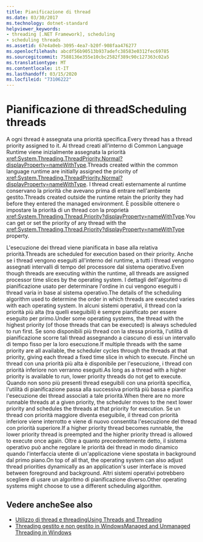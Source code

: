 ```yaml
---
title: Pianificazione di thread
ms.date: 03/30/2017
ms.technology: dotnet-standard
helpviewer_keywords:
- threading [.NET Framework], scheduling
- scheduling threads
ms.assetid: 67e4a0eb-3095-4ea7-b20f-908faa476277
ms.openlocfilehash: abcdf56b90513b937adefc38583e0312fec69785
ms.sourcegitcommit: 7588136e355e10cbc2582f389c90c127363c02a5
ms.translationtype: MT
ms.contentlocale: it-IT
ms.lasthandoff: 03/15/2020
ms.locfileid: "73106222"
---
```

# <a name="scheduling-threads"></a><span data-ttu-id="e11cd-102">Pianificazione di thread</span><span class="sxs-lookup"><span data-stu-id="e11cd-102">Scheduling threads</span></span>

<span data-ttu-id="e11cd-103">A ogni thread è assegnata una priorità specifica.</span><span class="sxs-lookup"><span data-stu-id="e11cd-103">Every thread has a thread priority assigned to it.</span></span> <span data-ttu-id="e11cd-104">Ai thread creati all'interno di Common Language Runtime viene inizialmente assegnata la priorità <xref:System.Threading.ThreadPriority.Normal?displayProperty=nameWithType>.</span><span class="sxs-lookup"><span data-stu-id="e11cd-104">Threads created within the common language runtime are initially assigned the priority of <xref:System.Threading.ThreadPriority.Normal?displayProperty=nameWithType>.</span></span> <span data-ttu-id="e11cd-105">I thread creati esternamente al runtime conservano la priorità che avevano prima di entrare nell'ambiente gestito.</span><span class="sxs-lookup"><span data-stu-id="e11cd-105">Threads created outside the runtime retain the priority they had before they entered the managed environment.</span></span> <span data-ttu-id="e11cd-106">È possibile ottenere o impostare la priorità di un thread con la proprietà <xref:System.Threading.Thread.Priority?displayProperty=nameWithType>.</span><span class="sxs-lookup"><span data-stu-id="e11cd-106">You can get or set the priority of any thread with the <xref:System.Threading.Thread.Priority?displayProperty=nameWithType> property.</span></span>  
  
 <span data-ttu-id="e11cd-107">L'esecuzione dei thread viene pianificata in base alla relativa priorità.</span><span class="sxs-lookup"><span data-stu-id="e11cd-107">Threads are scheduled for execution based on their priority.</span></span> <span data-ttu-id="e11cd-108">Anche se i thread vengono eseguiti all'interno del runtime, a tutti i thread vengono assegnati intervalli di tempo del processore dal sistema operativo.</span><span class="sxs-lookup"><span data-stu-id="e11cd-108">Even though threads are executing within the runtime, all threads are assigned processor time slices by the operating system.</span></span> <span data-ttu-id="e11cd-109">I dettagli dell'algoritmo di pianificazione usato per determinare l'ordine in cui vengono eseguiti i thread varia in base al sistema operativo.</span><span class="sxs-lookup"><span data-stu-id="e11cd-109">The details of the scheduling algorithm used to determine the order in which threads are executed varies with each operating system.</span></span> <span data-ttu-id="e11cd-110">In alcuni sistemi operativi, il thread con la priorità più alta (tra quelli eseguibili) è sempre pianificato per essere eseguito per primo.</span><span class="sxs-lookup"><span data-stu-id="e11cd-110">Under some operating systems, the thread with the highest priority (of those threads that can be executed) is always scheduled to run first.</span></span> <span data-ttu-id="e11cd-111">Se sono disponibili più thread con la stessa priorità, l'utilità di pianificazione scorre tali thread assegnando a ciascuno di essi un intervallo di tempo fisso per la loro esecuzione.</span><span class="sxs-lookup"><span data-stu-id="e11cd-111">If multiple threads with the same priority are all available, the scheduler cycles through the threads at that priority, giving each thread a fixed time slice in which to execute.</span></span> <span data-ttu-id="e11cd-112">Finché un thread con una priorità più alta è disponibile per l'esecuzione, i thread con priorità inferiore non verranno eseguiti.</span><span class="sxs-lookup"><span data-stu-id="e11cd-112">As long as a thread with a higher priority is available to run, lower priority threads do not get to execute.</span></span> <span data-ttu-id="e11cd-113">Quando non sono più presenti thread eseguibili con una priorità specifica, l'utilità di pianificazione passa alla successiva priorità più bassa e pianifica l'esecuzione dei thread associati a tale priorità.</span><span class="sxs-lookup"><span data-stu-id="e11cd-113">When there are no more runnable threads at a given priority, the scheduler moves to the next lower priority and schedules the threads at that priority for execution.</span></span> <span data-ttu-id="e11cd-114">Se un thread con priorità maggiore diventa eseguibile, il thread con priorità inferiore viene interrotto e viene di nuovo consentita l'esecuzione del thread con priorità superiore.</span><span class="sxs-lookup"><span data-stu-id="e11cd-114">If a higher priority thread becomes runnable, the lower priority thread is preempted and the higher priority thread is allowed to execute once again.</span></span> <span data-ttu-id="e11cd-115">Oltre a quanto precedentemente detto, il sistema operativo può anche regolare le priorità dei thread in modo dinamico quando l'interfaccia utente di un'applicazione viene spostata in background dal primo piano.</span><span class="sxs-lookup"><span data-stu-id="e11cd-115">On top of all that, the operating system can also adjust thread priorities dynamically as an application's user interface is moved between foreground and background.</span></span> <span data-ttu-id="e11cd-116">Altri sistemi operativi potrebbero scegliere di usare un algoritmo di pianificazione diverso.</span><span class="sxs-lookup"><span data-stu-id="e11cd-116">Other operating systems might choose to use a different scheduling algorithm.</span></span>  
  
## <a name="see-also"></a><span data-ttu-id="e11cd-117">Vedere anche</span><span class="sxs-lookup"><span data-stu-id="e11cd-117">See also</span></span>

- [<span data-ttu-id="e11cd-118">Utilizzo di thread e threading</span><span class="sxs-lookup"><span data-stu-id="e11cd-118">Using Threads and Threading</span></span>](../../../docs/standard/threading/using-threads-and-threading.md)
- [<span data-ttu-id="e11cd-119">Threading gestito e non gestito in Windows</span><span class="sxs-lookup"><span data-stu-id="e11cd-119">Managed and Unmanaged Threading in Windows</span></span>](../../../docs/standard/threading/managed-and-unmanaged-threading-in-windows.md)
